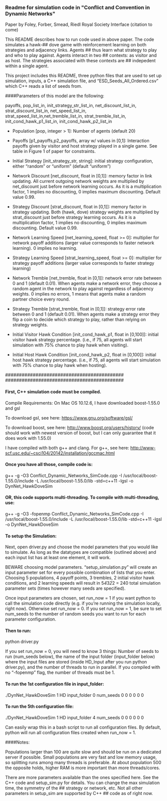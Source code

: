 ### Readme for simulation code in "Conflict and Convention in Dynamic Networks"
Paper by Foley, Forber, Smead, Riedl
Royal Society Interface (citation to come)

This README describes how to run code used in above paper.  The code simulates a hawk-## dove game with reinforcement learning on both strategies and adjacency links.  Agents ## thus learn what strategy to play and who to play against.  Agents interact in two     ## contexts: as visitor and as host.  The strategies associated with these contexts are  ## indepedent within a single agent.

This project includes this README, three python files that are used to set up simulation, inputs, a C++ simulation file, and “ESD_Seeds_All_Ordered.csv” which C++ reads a list of seeds from.

####Parameters of this model are the following:

payoffs, pop_list_in, init_strategy_str_list_in, net_discount_list_in, strat_discount_list_in, net_speed_list_in, strat_speed_list_in,net_tremble_list_in, strat_tremble_list_in, init_cond_hawk_p1_list_in, init_cond_hawk_p2_list_in

- Population [pop, integer > 1]: Number of agents (default 20)

- Payoffs [p1_payoffs,p2_payoffs, array w/ values in [0,1]: Interaction payoffs given by visitor and host strategy played in a single game. See table in Figure 1 of paper for constraints.  

- Initial Strategy [init_strategy_str, string]: initial strategy configuration, either “random” or “uniform” (default “uniform”)

- Network Discount [net_discount, float in [0,1]]: memory factor in link updating.  All current outgoing network weights are multiplied by net_discount just before network learning occurs. As it is a multiplication factor, 1 implies no discounting, 0 implies maximum discounting.  Default value 0.99.

- Strategy Discount [strat_discount, float in [0,1]]: memory factor in strategy updating. Both (hawk, dove) strategy weights are multiplied by strat_discount just before strategy learning occurs.  As it is a multiplication factor, 1 implies no discounting, 0 implies maximum discounting.  Default value 0.99.

- Network Learning Speed [net_learning_speed, float >= 0]: multiplier for network payoff additions (larger value corresponds to faster network learning).  0 implies no learning.

- Strategy Learning Speed [strat_learning_speed, float >= 0]: multiplier for strategy payoff additions (larger value corresponds to faster strategy learning)

- Network Tremble [net_tremble, float in [0,1]]: network error rate between 0 and 1 (default 0.01).  When agents make a network error, they choose a random agent in the network to play against regardless of adjacency weights.  0 implies no errors, 1 means that agents make a random partner choice every round.

- Strategy Tremble [strat_tremble, float in [0,1]]: strategy error rate between 0 and 1 (default 0.01).  When agents make a strategy error they flip a coin to decide which strategy to play, rather than relying on strategy weights.

- Initial Visitor Hawk Condition [init_cond_hawk_p1, float in [0,100]]: initial visitor hawk strategy percentage.  (i.e., if 75, all agents will start simulation with 75% chance to play hawk when visiting).

- Initial Host Hawk Condition [init_cond_hawk_p2, float in [0,100]]: initial host hawk strategy percentage.  (i.e., if 75, all agents will start simulation with 75% chance to play hawk when hosting).

###########################################
###########################################

#### First, C++ simulation code must be compiled. 
Compile Requirements: On Mac OS 10.12.6, I have downloaded boost-1.55.0 and gsl

To download gsl, see here: https://www.gnu.org/software/gsl/

To download boost, see here: http://www.boost.org/users/history/ (code should work with newest version of boost, but I can only guarantee that it does work with 1.55.0)

I have compiled with both g++ and clang.  For g++, see here: http://www-scf.usc.edu/~csci104/20142/installation/gccmac.html

#### Once you have all those, compile code is:

g++ -g -O3 Conflict_Dynamic_Networks_SimCode.cpp -I /usr/local/boost-1.55.0/include -L /usr/local/boost-1.55.0/lib -std=c++11 -lgsl -o DynNet_HawkDoveSim

#### OR, this code supports multi-threading.  To compile with multi-threading, use:

g++ -g -O3 -fopenmp Conflict_Dynamic_Networks_SimCode.cpp -I /usr/local/boost-1.55.0/include -L /usr/local/boost-1.55.0/lib -std=c++11 -lgsl -o DynNet_HawkDoveSim

#### To setup the Simulation:

Next, open driver.py and choose the model parameters that you would like to simulate.  As long as the datatypes are compatible (outlined above) and each input list has at least one element, it will work.

BEWARE choosing model parameters.  “setup_simulation.py” will create an input parameter set for every possible combination of lists that you enter.  Choosing 5 populations, 4 payoff points, 3 trembles, 2 initial visitor hawk conditions, and 2 learning speeds will result in 5*4*3*2*2 = 240 total simulation parameter sets (times however many seeds are specified).

Once input parameters are chosen, set run_now = 1 if you want python to call the simulation code directly (e.g. if you’re running the simulation locally, right now).  Otherwise set run_now = 0.  If you set run_now = 1, be sure to set num_seeds to the number of random seeds you want to run for each parameter configuration.

#### Then to run:

python driver.py

If you set run_now = 0, you will need to know 3 things:  Number of seeds to run (num_seeds below), the name of the input folder (input_folder below) where the input files are stored (inside HD_Input after you run python driver.py), and the number of threads to run in parallel.  If you compiled with no “-fopenmp” flag, the number of threads must be 1.

#### To run the 1st configuration file in input_folder:

./DynNet_HawkDoveSim 1 HD input_folder 0 num_seeds 0 0 0 0 0 0

#### To run the 5th configuration file:

./DynNet_HawkDoveSim 1 HD input_folder 4 num_seeds 0 0 0 0 0 0


Can easily wrap this in a bash script to run all configuration files.  By default, python will run all configuration files created when run_now = 1.



####Notes:

Populations larger than 100 are quite slow and should be run on a dedicated server if possible.  Small populations are very fast and low memory usage, so splitting runs among many threads is preferable.  At about population 500 the opposite holds, higher RAM is more important than more threads/cores.

There are more parameters available than the ones specified here.  See the C++ code and setup_sim.py for details.  You can change the max simulation time, the symmetry of the ## strategy or network, etc.  Not all other parameters in setup_sim are supported by C++ ## code as of right now.
